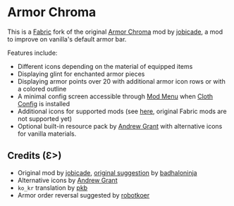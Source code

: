 # Armor Chroma

This is a [Fabric](https://fabricmc.net/) fork of the original [Armor Chroma](https://www.curseforge.com/minecraft/mc-mods/armor-chroma) mod by [jobicade], a mod to improve on vanilla's default armor bar.

Features include:
- Different icons depending on the material of equipped items
- Displaying glint for enchanted armor pieces
- Displaying armor points over 20 with additional armor icon rows or with a colored outline
- A minimal config screen accessible through [Mod Menu](https://www.curseforge.com/minecraft/mc-mods/modmenu) when [Cloth Config](https://www.curseforge.com/minecraft/mc-mods/cloth-config) is installed
- Additional icons for supported mods (see [here](https://www.curseforge.com/minecraft/mc-mods/armor-chroma), original Fabric mods are not supported yet)
- Optional built-in resource pack by [Andrew Grant] with alternative icons for vanilla materials.

## Credits (Ɛ>)
- Original mod by [jobicade], [original suggestion](https://www.minecraftforum.net/forums/mapping-and-modding/minecraft-mods/requests-ideas-for-mods/2566774) by [badhaloninja](https://www.minecraftforum.net/members/badhaloninja)
- Alternative icons by [Andrew Grant]
- `ko_kr` translation by [pkb](https://github.com/XxPKBxX)
- Armor order reversal suggested by [robotkoer](https://www.curseforge.com/members/robotkoer/projects)

[jobicade]: https://www.curseforge.com/members/jobicade/projects
[Andrew Grant]: https://github.com/Andrew6rant

